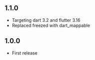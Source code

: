 ## 1.1.0

- Targeting dart 3.2 and flutter 3.16
- Replaced freezed with dart_mappable

## 1.0.0

- First release
